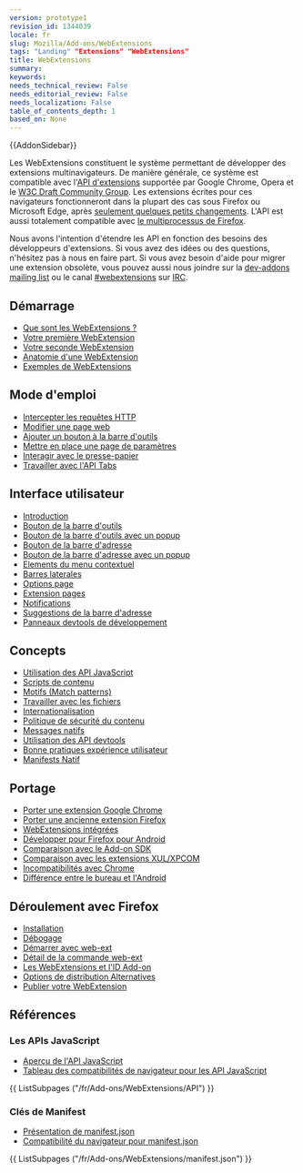 ```yaml
---
version: prototype1
revision_id: 1344039
locale: fr
slug: Mozilla/Add-ons/WebExtensions
tags: "Landing" "Extensions" "WebExtensions"
title: WebExtensions
summary: 
keywords: 
needs_technical_review: False
needs_editorial_review: False
needs_localization: False
table_of_contents_depth: 1
based_on: None
---
```

<div>{{AddonSidebar}}</div>

<p>Les WebExtensions constituent le système permettant de développer des extensions multinavigateurs. De manière générale, ce système est compatible avec l'<a href="https://developer.chrome.com/extensions">API d'extensions</a> supportée par Google Chrome, Opera et le <a href="https://browserext.github.io/browserext/">W3C Draft Community Group</a>. Les extensions écrites pour ces navigateurs fonctionneront dans la plupart des cas sous Firefox ou Microsoft Edge, après <a href="/fr/Add-ons/WebExtensions/Porting_a_Google_Chrome_extension">seulement quelques petits changements</a>. L'API est aussi totalement compatible avec <a href="/fr/Firefox/Multiprocessus_Firefox">le multiprocessus de Firefox</a>.</p>

<p>Nous avons l'intention d'étendre les API en fonction des besoins des développeurs d'extensions. Si vous avez des idées ou des questions, n'hésitez pas à nous en faire part. Si vous avez besoin d'aide pour migrer une extension obsolète, vous pouvez aussi nous joindre sur la <a href="https://mail.mozilla.org/listinfo/dev-addons">dev-addons mailing list</a> ou le canal <a href="irc://irc.mozilla.org/webextensions">#webextensions</a> sur <a href="https://wiki.mozilla.org/IRC">IRC</a>.</p>

<div class="row topicpage-table">
<div class="section">
<h2 id="Démarrage">Démarrage</h2>

<ul>
 <li><a href="/fr/Add-ons/WebExtensions/What_are_WebExtensions">Que sont les WebExtensions ?</a></li>
 <li><a href="/fr/Add-ons/WebExtensions/Your_first_WebExtension">Votre première WebExtension</a></li>
 <li><a href="/fr/Add-ons/WebExtensions/Your_second_WebExtension">Votre seconde WebExtension</a></li>
 <li><a href="/fr/Add-ons/WebExtensions/Anatomy_of_a_WebExtension">Anatomie d'une WebExtension</a></li>
 <li><a href="/fr/Add-ons/WebExtensions/Examples">Exemples de WebExtensions</a></li>
</ul>

<h2 id="Mode_d'emploi">Mode d'emploi</h2>

<ul>
 <li><a href="/fr/Add-ons/WebExtensions/Intercepter_requêtes_HTTP">Intercepter les requêtes HTTP</a></li>
 <li><a href="/fr/Add-ons/WebExtensions/Modify_a_web_page">Modifier une page web</a></li>
 <li><a href="/fr/Add-ons/WebExtensions/Ajouter_un_bouton_a_la_barre_d_outils">Ajouter un bouton à la barre d'outils</a></li>
 <li><a href="/fr/Add-ons/WebExtensions/Ajouter_une_page_de_paramètres">Mettre en place une page de paramètres</a></li>
 <li><a href="/fr/Add-ons/WebExtensions/interagir_avec_le_presse_papier">Interagir avec le presse-papier</a></li>
 <li><a href="/fr/Add-ons/WebExtensions/Travailler_avec_l_API_Tabs">Travailler avec l'API Tabs</a></li>
</ul>

<h2 id="Interface_utilisateur">Interface utilisateur</h2>

<ul>
 <li><a href="/fr/docs/Mozilla/Add-ons/WebExtensions/user_interface">Introduction</a></li>
 <li><a href="/fr/docs/Mozilla/Add-ons/WebExtensions/user_interface/Browser_action">Bouton de la barre d'outils</a></li>
 <li><a href="/fr/docs/Mozilla/Add-ons/WebExtensions/user_interface/Popups">Bouton de la barre d'outils avec un popup</a></li>
 <li><a href="/fr/docs/Mozilla/Add-ons/WebExtensions/user_interface/Page_actions">Bouton de la barre d'adresse</a></li>
 <li><a href="/fr/docs/Mozilla/Add-ons/WebExtensions/user_interface/Popups">Bouton de la barre d'adresse avec un popup</a></li>
 <li><a href="/fr/docs/Mozilla/Add-ons/WebExtensions/user_interface/elements_menu_contextuel">Elements du menu contextuel</a></li>
 <li><a href="/fr/docs/Mozilla/Add-ons/WebExtensions/user_interface/barres_laterales">Barres laterales</a></li>
 <li><a href="/fr/docs/Mozilla/Add-ons/WebExtensions/user_interface/Options_pages">Options page</a></li>
 <li><a href="/fr/docs/Mozilla/Add-ons/WebExtensions/user_interface/extension_pages">Extension pages</a></li>
 <li><a href="/fr/docs/Mozilla/Add-ons/WebExtensions/user_interface/Notifications">Notifications</a></li>
 <li><a href="/fr/docs/Mozilla/Add-ons/WebExtensions/user_interface/Omnibox">Suggestions de la barre d'adresse</a></li>
 <li><a href="/fr/docs/Mozilla/Add-ons/WebExtensions/user_interface/panneaux_devtools">Panneaux devtools de développement</a></li>
</ul>

<h2 id="Concepts">Concepts</h2>

<ul>
 <li><a href="/fr/Add-ons/WebExtensions/API">Utilisation des API JavaScript</a></li>
 <li><a href="/fr/Add-ons/WebExtensions/Content_scripts">Scripts de contenu</a></li>
 <li><a href="/fr/Add-ons/WebExtensions/Match_patterns">Motifs (Match patterns)</a></li>
 <li><a href="/fr/Add-ons/WebExtensions/Working_with_files">Travailler avec les fichiers</a></li>
 <li><a href="/fr/Add-ons/WebExtensions/Internationalization">Internationalisation</a></li>
 <li><a href="/fr/Add-ons/WebExtensions/Content_Security_Policy">Politique de sécurité du contenu</a></li>
 <li><a href="/fr/Add-ons/WebExtensions/Native_messaging">Messages natifs</a></li>
 <li><a href="/fr/Add-ons/WebExtensions/extension_des_outils_de_developpement">Utilisation des API devtools</a></li>
 <li><a href="/fr/Add-ons/WebExtensions/User_experience_best_practices">Bonne pratiques expérience utilisateur</a></li>
 <li><a href="/fr/Add-ons/WebExtensions/manifests_native">Manifests Natif</a></li>
</ul>

<h2 id="Portage">Portage</h2>

<ul>
 <li><a href="/fr/Add-ons/WebExtensions/Porting_a_Google_Chrome_extension">Porter une extension Google Chrome</a></li>
 <li><a href="/fr/Add-ons/WebExtensions/Portage_d_une_extension_Firefox_heritee">Porter une ancienne extension Firefox</a></li>
 <li><a href="/fr/Add-ons/WebExtensions/Embedded_WebExtensions">WebExtensions intégrées</a></li>
 <li><a href="/fr/Add-ons/WebExtensions/Developing_WebExtensions_for_Firefox_for_Android">Développer pour Firefox pour Android</a></li>
 <li><a href="/fr/Add-ons/WebExtensions/Comparaison_avec_le_SDK_Add-on">Comparaison avec le Add-on SDK</a></li>
 <li><a href="/fr/Add-ons/WebExtensions/Comparison_with_XUL_XPCOM_extensions">Comparaison avec les extensions XUL/XPCOM</a></li>
 <li><a href="/fr/Add-ons/WebExtensions/Chrome_incompatibilities">Incompatibilités avec Chrome</a></li>
 <li><a href="/fr/Add-ons/WebExtensions/Differences_between_desktop_and_Android">Différence entre le bureau et l'Android</a></li>
</ul>

<h2 id="Déroulement_avec_Firefox">Déroulement avec Firefox</h2>

<ul>
 <li><a href="/fr/Add-ons/WebExtensions/installation_temporaire_dans_Firefox">Installation</a></li>
 <li><a href="/fr/Add-ons/WebExtensions/Debugging">Débogage</a></li>
 <li><a href="/fr/Add-ons/WebExtensions/Getting_started_with_web-ext">Démarrer avec web-ext</a></li>
 <li><a href="/fr/Add-ons/WebExtensions/web-ext_command_reference">Détail de la commande web-ext</a></li>
 <li><a href="/fr/Add-ons/WebExtensions/WebExtensions_and_the_Add-on_ID">Les WebExtensions et l'ID Add-on</a></li>
 <li><a href="/fr/Add-ons/WebExtensions/Alternative_distribution_options">Options de distribution Alternatives</a></li>
 <li><a href="/fr/Add-ons/WebExtensions/Publishing_your_WebExtension">Publier votre WebExtension</a></li>
</ul>
</div>

<div class="section">
<h2 id="Références">Références</h2>

<h3 id="Les_APIs_JavaScript">Les APIs JavaScript</h3>

<ul>
 <li><a href="/fr/docs/Mozilla/Add-ons/WebExtensions/API">Aperçu de l'API JavaScript</a></li>
 <li><a href="/fr/Add-ons/WebExtensions/Browser_support_for_JavaScript_APIs">Tableau des compatibilités de navigateur pour les API JavaScript</a></li>
</ul>

<div class="twocolumns">{{ ListSubpages ("/fr/Add-ons/WebExtensions/API") }}</div>

<h3 id="Clés_de_Manifest">Clés de Manifest</h3>

<ul>
 <li><a href="/fr/Add-ons/WebExtensions/manifest.json">Présentation de manifest.json</a></li>
 <li><a href="/fr/Add-ons/WebExtensions/Browser_compatibility_for_manifest.json">Compatibilité du navigateur pour manifest.json</a></li>
</ul>

<div class="twocolumns">{{ ListSubpages ("/fr/Add-ons/WebExtensions/manifest.json") }}</div>
</div>
</div>

